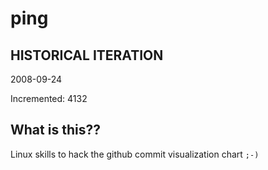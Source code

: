 # ping

## HISTORICAL ITERATION
2008-09-24

Incremented: 4132

## What is this?? 
Linux skills to hack the github commit visualization chart `;-)`
